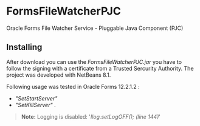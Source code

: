 # FormsFileWatcherPJC
Oracle Forms File Watcher Service - Pluggable Java Component (PJC)

## Installing 
After download you can use the *FormsFileWatcherPJC.jar* you have to follow the signing with a certificate from a Trusted Sercurity Authority. 
The project was developed with NetBeans 8.1.

Following usage was tested in Oracle Forms 12.2.1.2 :

- *"SetStartServer"*
- *"SetKillServer"* .

>**Note:**
>Logging is disabled: '*Ilog.setLogOFF(); (line 144)*'
